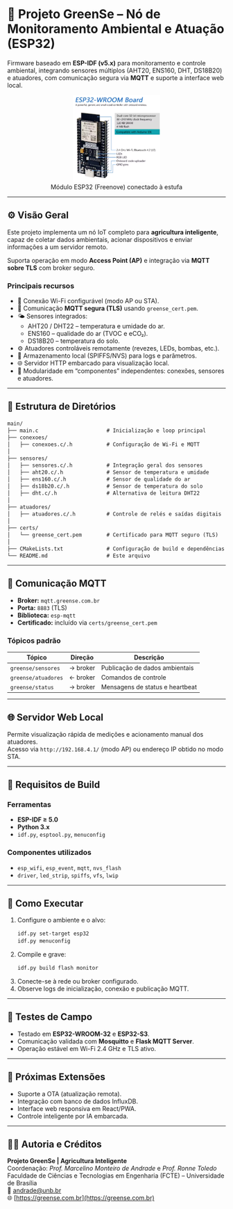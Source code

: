 # 🌿 Projeto GreenSe – Nó de Monitoramento Ambiental e Atuação (ESP32)

Firmware baseado em **ESP-IDF (v5.x)** para monitoramento e controle ambiental, integrando sensores múltiplos (AHT20, ENS160, DHT, DS18B20) e atuadores, com comunicação segura via **MQTT** e suporte a interface web local.

<div align="center">
  <figure>
    <img src="https://github.com/marcelinoandrade/greense/blob/main/client/N01_Estufa_Germinar_C%2B%2B/esp32_Freenove.png" alt="ESP32" width="200"> <br>
    <figcaption>Módulo ESP32 (Freenove) conectado à estufa</figcaption>
  </figure>
</div>


---

## ⚙️ Visão Geral

Este projeto implementa um nó IoT completo para **agricultura inteligente**, capaz de coletar dados ambientais, acionar dispositivos e enviar informações a um servidor remoto.

Suporta operação em modo **Access Point (AP)** e integração via **MQTT sobre TLS** com broker seguro.

### Principais recursos

- 📡 Conexão Wi-Fi configurável (modo AP ou STA).
- 🔐 Comunicação **MQTT segura (TLS)** usando `greense_cert.pem`.
- 🌤️ Sensores integrados:
  - AHT20 / DHT22 – temperatura e umidade do ar.
  - ENS160 – qualidade do ar (TVOC e eCO₂).
  - DS18B20 – temperatura do solo.
- ⚙️ Atuadores controláveis remotamente (revezes, LEDs, bombas, etc.).
- 💾 Armazenamento local (SPIFFS/NVS) para logs e parâmetros.
- 🌐 Servidor HTTP embarcado para visualização local.
- 🧠 Modularidade em “componentes” independentes: conexões, sensores e atuadores.

---

## 🧩 Estrutura de Diretórios

```
main/
├── main.c                      # Inicialização e loop principal
├── conexoes/
│   ├── conexoes.c/.h           # Configuração de Wi-Fi e MQTT
│
├── sensores/
│   ├── sensores.c/.h           # Integração geral dos sensores
│   ├── aht20.c/.h              # Sensor de temperatura e umidade
│   ├── ens160.c/.h             # Sensor de qualidade do ar
│   ├── ds18b20.c/.h            # Sensor de temperatura do solo
│   ├── dht.c/.h                # Alternativa de leitura DHT22
│
├── atuadores/
│   ├── atuadores.c/.h          # Controle de relés e saídas digitais
│
├── certs/
│   └── greense_cert.pem        # Certificado para MQTT seguro (TLS)
│
├── CMakeLists.txt              # Configuração de build e dependências
└── README.md                   # Este arquivo
```

---

## 📡 Comunicação MQTT

- **Broker:** `mqtt.greense.com.br`
- **Porta:** `8883` (TLS)
- **Biblioteca:** `esp-mqtt`
- **Certificado:** incluído via `certs/greense_cert.pem`

### Tópicos padrão

| Tópico | Direção | Descrição |
|--------|----------|-----------|
| `greense/sensores` | → broker | Publicação de dados ambientais |
| `greense/atuadores` | ← broker | Comandos de controle |
| `greense/status` | → broker | Mensagens de status e heartbeat |

---

## 🌐 Servidor Web Local

Permite visualização rápida de medições e acionamento manual dos atuadores.  
Acesso via `http://192.168.4.1/` (modo AP) ou endereço IP obtido no modo STA.

---

## 💾 Requisitos de Build

### Ferramentas

- **ESP-IDF ≥ 5.0**
- **Python 3.x**
- `idf.py`, `esptool.py`, `menuconfig`

### Componentes utilizados

- `esp_wifi`, `esp_event`, `mqtt`, `nvs_flash`
- `driver`, `led_strip`, `spiffs`, `vfs`, `lwip`

---

## 🚀 Como Executar

1. Configure o ambiente e o alvo:
   ```bash
   idf.py set-target esp32
   idf.py menuconfig
   ```
2. Compile e grave:
   ```bash
   idf.py build flash monitor
   ```
3. Conecte-se à rede ou broker configurado.
4. Observe logs de inicialização, conexão e publicação MQTT.

---

## 🧪 Testes de Campo

- Testado em **ESP32-WROOM-32** e **ESP32-S3**.
- Comunicação validada com **Mosquitto** e **Flask MQTT Server**.
- Operação estável em Wi-Fi 2.4 GHz e TLS ativo.

---

## 🧰 Próximas Extensões

- Suporte a OTA (atualização remota).
- Integração com banco de dados InfluxDB.
- Interface web responsiva em React/PWA.
- Controle inteligente por IA embarcada.

---

## 🧑‍🔬 Autoria e Créditos

**Projeto GreenSe | Agricultura Inteligente**  
Coordenação: *Prof. Marcelino Monteiro de Andrade* e *Prof. Ronne Toledo*  
Faculdade de Ciências e Tecnologias em Engenharia (FCTE) – Universidade de Brasília  
📧 [andrade@unb.br](mailto:andrade@unb.br)  
🌐 [https://greense.com.br](https://greense.com.br)
